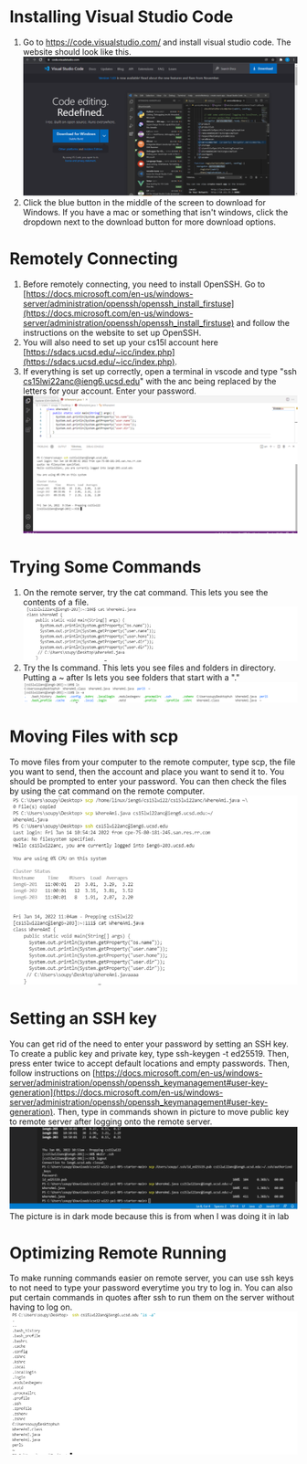 
# Installing Visual Studio Code
1. Go to https://code.visualstudio.com/ and install visual studio code. The website should look like this.![Image](vscode.PNG)
2. Click the blue button in the middle of the screen to download for Windows. If you have a mac or something that isn't windows, click the dropdown next to the download button for more download options. 


# Remotely Connecting
1. Before remotely connecting, you need to install OpenSSH. Go to [https://docs.microsoft.com/en-us/windows-server/administration/openssh/openssh_install_firstuse](https://docs.microsoft.com/en-us/windows-server/administration/openssh/openssh_install_firstuse) and follow the instructions on the website to set up OpenSSH.
2. You will also need to set up your cs15l account here [https://sdacs.ucsd.edu/~icc/index.php](https://sdacs.ucsd.edu/~icc/index.php).
3. If everything is set up correctly, open a terminal in vscode and type "ssh cs15lwi22anc@ieng6.ucsd.edu" with the anc being replaced by the letters for your account. Enter your password.![Image](opensshpic2.PNG) 

# Trying Some Commands
1. On the remote server, try the cat command. This lets you see the contents of a file. 
![Image](catcommand.PNG)
2. Try the ls command. This lets you see files and folders in directory. Putting a ~ after ls lets you see folders that start with a "."
![Image](lscommand.PNG)

# Moving Files with scp
To move files from your computer to the remote computer, type scp, the file you want to send, then the account and place you want to send it to. You should be prompted to enter your password. You can then check the files by using the cat command on the remote computer.
![Image](scp.PNG)

# Setting an SSH key
You can get rid of the need to enter your password by setting an SSH key. To create a public key and private key, type ssh-keygen -t ed25519. Then, press enter twice to accept default locations and empty passwords. Then, follow instructions on [https://docs.microsoft.com/en-us/windows-server/administration/openssh/openssh_keymanagement#user-key-generation](https://docs.microsoft.com/en-us/windows-server/administration/openssh/openssh_keymanagement#user-key-generation).
Then, type in commands shown in picture to move public key to remote server after logging onto the remote server.
![Image](sshkey.PNG)
The picture is in dark mode because this is from when I was doing it in lab

# Optimizing Remote Running
To make running commands easier on remote server, you can use ssh keys to not need to type your password everytime you try to log in.
You can also put certain commands in quotes after ssh to run them on the server without having to log on.
![Image](optimize.PNG)




